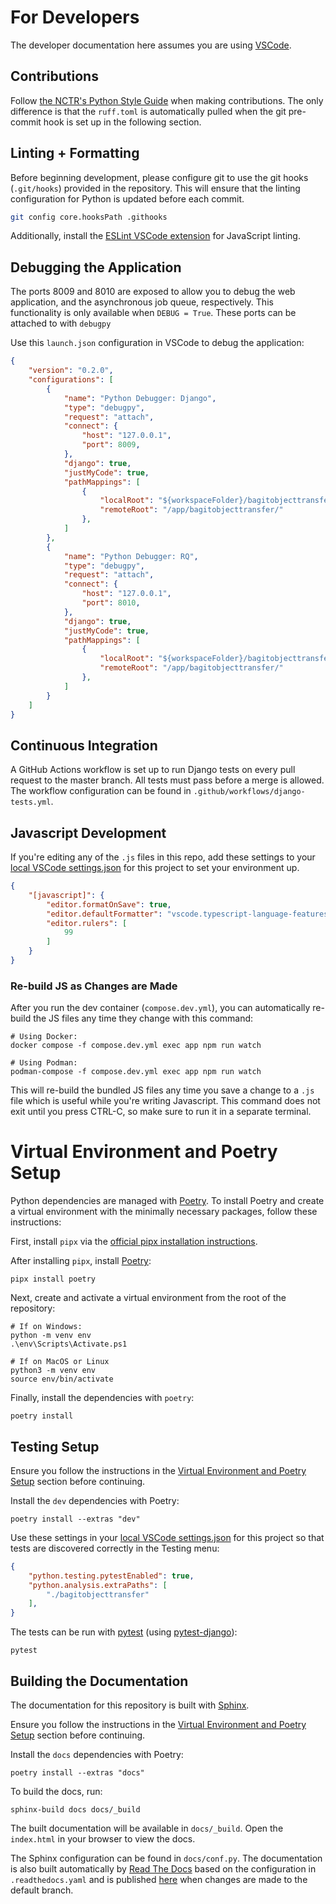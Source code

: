 # For Developers

The developer documentation here assumes you are using [VSCode](https://code.visualstudio.com/).

## Contributions

Follow [the NCTR's Python Style Guide](https://github.com/NationalCentreTruthReconciliation/Python-Development-Guide) when making contributions. The only difference is that the `ruff.toml` is automatically pulled when the git pre-commit hook is set up in the following section.

## Linting + Formatting

Before beginning development, please configure git to use the git hooks (`.git/hooks`) provided in the repository. This will ensure that the linting configuration for Python is updated before each commit.

```bash
git config core.hooksPath .githooks
```

Additionally, install the [ESLint VSCode extension](https://marketplace.visualstudio.com/items?itemName=dbaeumer.vscode-eslint) for JavaScript linting.

## Debugging the Application

The ports 8009 and 8010 are exposed to allow you to debug the web application, and the asynchronous job queue, respectively. This functionality is only available when `DEBUG = True`. These ports can be attached to with `debugpy`

Use this `launch.json` configuration in VSCode to debug the application:

```json
{
    "version": "0.2.0",
    "configurations": [
        {
            "name": "Python Debugger: Django",
            "type": "debugpy",
            "request": "attach",
            "connect": {
                "host": "127.0.0.1",
                "port": 8009,
            },
            "django": true,
            "justMyCode": true,
            "pathMappings": [
                {
                    "localRoot": "${workspaceFolder}/bagitobjecttransfer/",
                    "remoteRoot": "/app/bagitobjecttransfer/"
                },
            ]
        },
        {
            "name": "Python Debugger: RQ",
            "type": "debugpy",
            "request": "attach",
            "connect": {
                "host": "127.0.0.1",
                "port": 8010,
            },
            "django": true,
            "justMyCode": true,
            "pathMappings": [
                {
                    "localRoot": "${workspaceFolder}/bagitobjecttransfer/",
                    "remoteRoot": "/app/bagitobjecttransfer/"
                },
            ]
        }
    ]
}
```

## Continuous Integration

A GitHub Actions workflow is set up to run Django tests on every pull request to the master branch. All tests must pass before a merge is allowed. The workflow configuration can be found in `.github/workflows/django-tests.yml`.

## Javascript Development

If you're editing any of the `.js` files in this repo, add these settings to your [local VSCode settings.json](https://code.visualstudio.com/docs/getstarted/settings#_settings-json-file) for this project to set your environment up.

```json
{
    "[javascript]": {
        "editor.formatOnSave": true,
        "editor.defaultFormatter": "vscode.typescript-language-features",
        "editor.rulers": [
            99
        ]
    }
}
```

### Re-build JS as Changes are Made

After you run the dev container (`compose.dev.yml`), you can automatically re-build the JS files any time they change with this command:

```shell
# Using Docker:
docker compose -f compose.dev.yml exec app npm run watch

# Using Podman:
podman-compose -f compose.dev.yml exec app npm run watch
```

This will re-build the bundled JS files any time you save a change to a `.js` file which is useful while you're writing Javascript. This command does not exit until you press CTRL-C, so make sure to run it in a separate terminal.

# Virtual Environment and Poetry Setup

Python dependencies are managed with [Poetry](https://python-poetry.org/). To install Poetry and create a virtual environment with the minimally necessary packages, follow these instructions:

First, install `pipx` via the [official pipx installation instructions](https://pipx.pypa.io/stable/installation/).

After installing `pipx`, install [Poetry](https://python-poetry.org/):

```shell
pipx install poetry
```

Next, create and activate a virtual environment from the root of the repository:

```shell
# If on Windows:
python -m venv env
.\env\Scripts\Activate.ps1

# If on MacOS or Linux
python3 -m venv env
source env/bin/activate
```

Finally, install the dependencies with `poetry`:

```shell
poetry install
```

## Testing Setup

Ensure you follow the instructions in the [Virtual Environment and Poetry Setup](#virtual-environment-and-poetry-setup) section before continuing.

Install the `dev` dependencies with Poetry:

```shell
poetry install --extras "dev"
```

Use these settings in your [local VSCode settings.json](https://code.visualstudio.com/docs/getstarted/settings#_settings-json-file) for this project so that tests are discovered correctly in the Testing menu:

```json
{
    "python.testing.pytestEnabled": true,
    "python.analysis.extraPaths": [
        "./bagitobjecttransfer"
    ],
}
```
The tests can be run with [pytest](https://docs.pytest.org/en/stable/how-to/usage.html) (using [pytest-django](https://pytest-django.readthedocs.io/en/latest/#example-using-pyproject-toml)):

```shell
pytest
```

## Building the Documentation

The documentation for this repository is built with [Sphinx](https://sphinx-doc.org).

Ensure you follow the instructions in the [Virtual Environment and Poetry Setup](#virtual-environment-and-poetry-setup) section before continuing.

Install the `docs` dependencies with Poetry:
```shell
poetry install --extras "docs"
```

To build the docs, run:

```shell
sphinx-build docs docs/_build
```

The built documentation will be available in `docs/_build`. Open the `index.html` in your browser to view the docs.

The Sphinx configuration can be found in `docs/conf.py`. The documentation is also built automatically by [Read The Docs](https://about.readthedocs.com/) based on the configuration in `.readthedocs.yaml` and is published [here](https://secure-record-transfer.readthedocs.io/en/latest/) when changes are made to the default branch.
